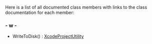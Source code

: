 Here is a list of all documented class members with links to the class
documentation for each member:

### \- w -

  - WriteToDisk() : [XcodeProjectUtility](class_xcode_project_utility.html#a21efa79890bebdc702b1d25f711c272e)
